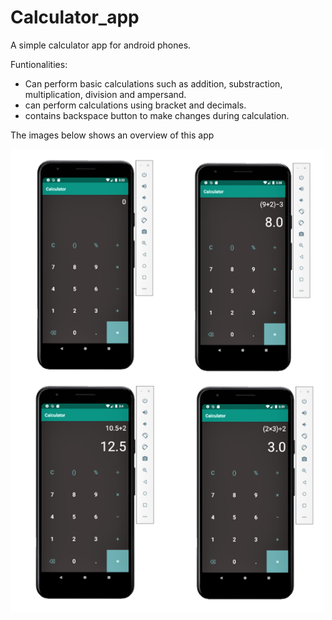 # Calculator_app
A simple calculator app for android phones.

Funtionalities:
- Can perform basic calculations such as addition, substraction, multiplication, division and ampersand.
- can perform calculations using bracket and decimals.
- contains backspace button to make changes during calculation.

The images below shows an overview of this app

![](Calc_view.png)

